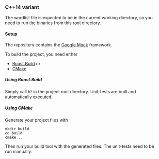 ### C++14 variant

The wordlist file is expected to be in the current working directory, so you need to run the binaries from this root directory.

#### Setup
The repository contains the [Google Mock](https://github.com/google/googletest) framework.

To build the project, you need either
* [Boost.Build](http://www.boost.org/build/index.html) or
* [CMake](http://www.cmake.org/)

##### Using Boost.Build
Simply call ```b2``` in the project root directory. Unit-tests are built and automatically executed.

##### Using CMake
Generate your project files with
```
mkdir build
cd build
cmake ..
```
Then run your build tool with the generated files. The unit-tests need to be run manually.
